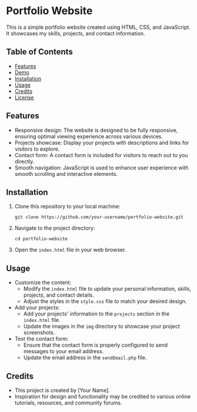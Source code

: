 
# Portfolio Website

This is a simple portfolio website created using HTML, CSS, and JavaScript. It showcases my skills, projects, and contact information.

## Table of Contents

- [Features](#features)
- [Demo](#demo)
- [Installation](#installation)
- [Usage](#usage)
- [Credits](#credits)
- [License](#license)

## Features

- Responsive design: The website is designed to be fully responsive, ensuring optimal viewing experience across various devices.
- Projects showcase: Display your projects with descriptions and links for visitors to explore.
- Contact form: A contact form is included for visitors to reach out to you directly.
- Smooth navigation: JavaScript is used to enhance user experience with smooth scrolling and interactive elements.


## Installation

1. Clone this repository to your local machine:

   ```
   git clone https://github.com/your-username/portfolio-website.git
   ```

2. Navigate to the project directory:

   ```
   cd portfolio-website
   ```

3. Open the `index.html` file in your web browser.

## Usage

- Customize the content:
  - Modify the `index.html` file to update your personal information, skills, projects, and contact details.
  - Adjust the styles in the `style.css` file to match your desired design.
- Add your projects:
  - Add your projects' information to the `projects` section in the `index.html` file.
  - Update the images in the `img` directory to showcase your project screenshots.
- Test the contact form:
  - Ensure that the contact form is properly configured to send messages to your email address.
  - Update the email address in the `sendEmail.php` file.
  
## Credits

- This project is created by [Your Name].
- Inspiration for design and functionality may be credited to various online tutorials, resources, and community forums.
